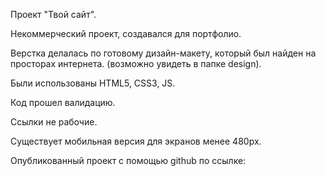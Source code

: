 Проект "Твой сайт".

Некоммерческий проект, создавался для портфолио.

Верстка делалась по готовому дизайн-макету, который был найден на просторах интернета. (возможно увидеть в папке design).

Были использованы HTML5, CSS3, JS.

Код прошел валидацию.

Ссылки не рабочие.

Существует мобильная версия для экранов менее 480px.

Опубликованный проект с помощью github по ссылке:
